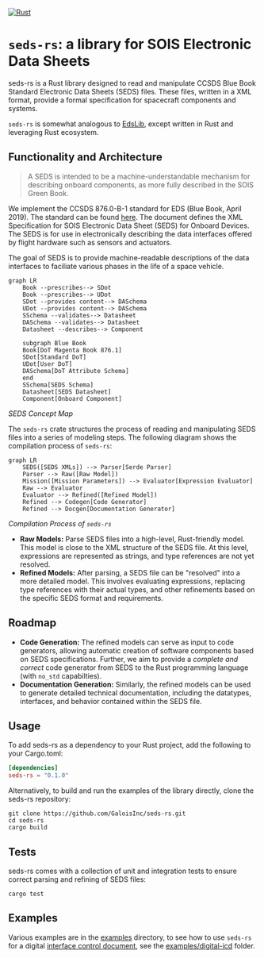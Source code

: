 [![Rust](https://github.com/GaloisInc/seds-rs/actions/workflows/rust.yml/badge.svg)](https://github.com/GaloisInc/seds-rs/actions/workflows/rust.yml)

# `seds-rs`: a library for SOIS Electronic Data Sheets

seds-rs is a Rust library designed to read and manipulate CCSDS Blue Book Standard Electronic Data Sheets (SEDS) files. These files, written in a XML format, provide a formal specification for spacecraft components and systems.

`seds-rs` is somewhat analogous to [EdsLib](https://github.com/nasa/EdsLib), except written in Rust and leveraging Rust ecosystem.


## Functionality and Architecture

> A SEDS is intended to be a machine-understandable mechanism for describing onboard
components, as more fully described in the SOIS Green Book.


We implement the CCSDS 876.0-B-1 standard for EDS (Blue Book, April 2019). The standard can be found [here](https://public.ccsds.org/Pubs/876x0b1.pdf). The document defines the XML Specification for SOIS Electronic Data Sheet (SEDS) for
Onboard Devices. The SEDS is for use in electronically describing the data interfaces offered
by flight hardware such as sensors and actuators.

The goal of SEDS is to provide machine-readable descriptions of the data interfaces to faciliate various phases in the life of a space vehicle.

```mermaid
graph LR
    Book --prescribes--> SDot
    Book --prescribes--> UDot
    SDot --provides content--> DASchema
    UDot --provides content--> DASchema
    SSchema --validates--> Datasheet
    DASchema --validates--> Datasheet
    Datasheet --describes--> Component

    subgraph Blue Book
    Book[DoT Magenta Book 876.1]
    SDot[Standard DoT]
    UDot[User DoT]
    DASchema[DoT Attribute Schema]
    end
    SSchema[SEDS Schema]
    Datasheet[SEDS Datasheet]
    Component[Onboard Component]
```
*SEDS Concept Map*

The `seds-rs` crate structures the process of reading and manipulating SEDS files into a series of modeling steps. The following diagram shows the compilation process of `seds-rs`:
```mermaid
graph LR
    SEDS([SEDS XMLs]) --> Parser[Serde Parser]
    Parser --> Raw([Raw Model])
    Mission([Mission Parameters]) --> Evaluator[Expression Evaluator]
    Raw --> Evaluator
    Evaluator --> Refined([Refined Model])
    Refined --> Codegen[Code Generator]
    Refined --> Docgen[Documentation Generator]
```
*Compilation Process of `seds-rs`*

* **Raw Models:** Parse SEDS files into a high-level, Rust-friendly model. This model is close to the XML structure of the SEDS file. At this level, expressions are represented as strings, and type references are not yet resolved.
* **Refined Models:** After parsing, a SEDS file can be "resolved" into a more detailed model. This involves evaluating expressions, replacing type references with their actual types, and other refinements based on the specific SEDS format and requirements.

## Roadmap

* **Code Generation:** The refined models can serve as input to code generators, allowing automatic creation of software components based on SEDS specifications. Further, we aim to provide a *complete and correct* code generator from SEDS to the Rust programming language (with `no_std` capabilties).
* **Documentation Generation:** Similarly, the refined models can be used to generate detailed technical documentation, including the datatypes, interfaces, and behavior contained within the SEDS file.

## Usage

To add seds-rs as a dependency to your Rust project, add the following to your Cargo.toml:
```toml
[dependencies]
seds-rs = "0.1.0"
```
Alternatively, to build and run the examples of the library directly, clone the seds-rs repository:
```shell
git clone https://github.com/GaloisInc/seds-rs.git
cd seds-rs
cargo build
```

## Tests
seds-rs comes with a collection of unit and integration tests to ensure correct parsing and refining of SEDS files:
```shell
cargo test
```

## Examples

Various examples are in the [examples](./examples/) directory, to see how to use `seds-rs` for a digital [interface control document](https://en.wikipedia.org/wiki/Interface_control_document), see the [examples/digital-icd](./examples/digital-icd/) folder.
